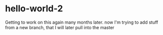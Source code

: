 # hello-world-2
Getting to work on this again many months later.
now I'm trying to add stuff from a new branch, that I will later pull into the master

